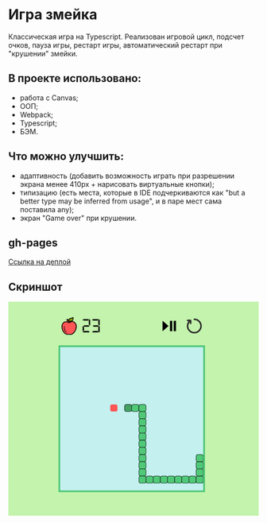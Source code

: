 # Игра змейка

Классическая игра на Typescript. Реализован игровой цикл, подсчет очков, пауза игры, рестарт игры, автоматический рестарт при "крушении" змейки.

## В проекте использовано:

* работа с Canvas;
* ООП;
* Webpack;
* Typescript;
* БЭМ.

## Что можно улучшить:

* адаптивность (добавить возможность играть при разрешении экрана менее 410px + нарисовать виртуальные кнопки);
* типизацию (есть места, которые в IDE подчеркиваются как "but a better type may be inferred from usage", и в паре мест сама поставила any);
* экран "Game over" при крушении.

## gh-pages

[Ссылка на деплой](https://elenaliubimova.github.io/snake-game)

## Скриншот

![Иллюстрация к проекту](https://github.com/elenaLiubimova/snake-game/raw/main/src/images/screenshot.png)